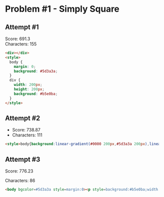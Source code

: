 # Problem #1 - Simply Square

## Attempt #1

Score: 691.3<br />
Characters: 155

```html
<div></div>
<style>
  body {
    margin: 0;
    background: #5d3a3a;
  }
  div {
    width: 200px;
    height: 200px;
    background: #b5e0ba;
  }
</style>
```

## Attempt #2

- Score: 738.87
- Characters: 111

```html
<style>body{background:linear-gradient(#0000 200px,#5d3a3a 200px),linear-gradient(90deg,#b5e0ba 50%,#5d3a3a 50%
```

## Attempt #3

Score: 776.23

Characters: 86

```html
<body bgcolor=#5d3a3a style=margin:0><p style=background:#b5e0ba;width:200;height:200>
```
